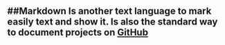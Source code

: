 ##Markdown
Is another text language to mark easily text and show it.
Is also the standard way to document projects on [GitHub](https:github.com)
---
